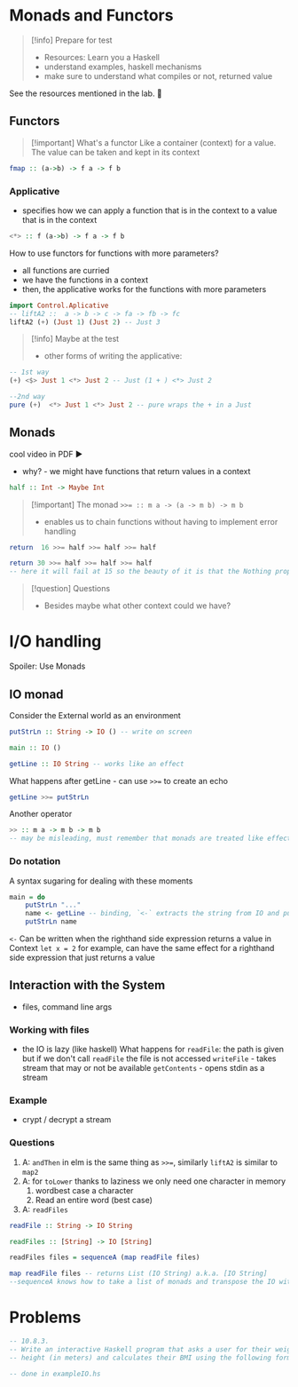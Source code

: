 # Monads and Functors

> [!info] Prepare for test
> - Resources: Learn you a Haskell
> - understand examples, haskell mechanisms
> - make sure to understand what compiles or not, returned value

See the resources mentioned in the lab. 🔎

## Functors
> [!important] What's a functor
> Like a container (context) for a value. The value can be taken and kept in its context

```haskell
fmap :: (a->b) -> f a -> f b
```

### Applicative
- specifies how we can apply a function that is in the context to a value that is in the context

```haskell
<*> :: f (a->b) -> f a -> f b
```

How to use functors for functions with more parameters?
- all functions are curried 
- we have the functions in a context
- then, the applicative works for the functions with more parameters

```haskell
import Control.Aplicative
-- liftA2 ::  a -> b -> c -> fa -> fb -> fc
liftA2 (+) (Just 1) (Just 2) -- Just 3
```

> [!info] Maybe at the test
> - other forms of writing the applicative:

```haskell
-- 1st way
(+) <$> Just 1 <*> Just 2 -- Just (1 + ) <*> Just 2

--2nd way
pure (+)  <*> Just 1 <*> Just 2 -- pure wraps the + in a Just
```

## Monads
cool video in PDF ▶

- why? - we might have functions that return values in a context

```haskell
half :: Int -> Maybe Int
```

> [!important] The monad `>>= :: m a -> (a -> m b) -> m b`
> - enables us to chain functions without having to implement error handling

```haskell
return  16 >>= half >>= half >>= half

return 30 >>= half >>= half >>= half
-- here it will fail at 15 so the beauty of it is that the Nothing propagates
```

> [!question] Questions
> - Besides maybe what other context could we have? 

# I/O handling
Spoiler: Use Monads

## IO monad
Consider the External world as an environment

```haskell
putStrLn :: String -> IO () -- write on screen

main :: IO ()

getLine :: IO String -- works like an effect
```

What happens after getLine - can use `>>=` to create an echo
```haskell
getLine >>= putStrLn
```

Another operator
```haskell
>> :: m a -> m b -> m b 
-- may be misleading, must remember that monads are treated like effects ish
```

### Do notation
A syntax sugaring for dealing with these moments

```haskell
main = do
	putStrLn "..."
	name <- getLine -- binding, `<-` extracts the string from IO and puts it in name
	putStrLn name
```

`<-` Can be written when the righthand side expression returns a value in Context
`let x = 2` for example, can have the same effect for a righthand side expression that just returns a value


## Interaction with the System
- files, command line args

### Working with files
- the IO is lazy (like haskell)
What happens for `readFile`: the path is given but if we don't call `readFile` the file is not accessed
`writeFile` - takes stream that may or not be available
`getContents` - opens stdin as a stream

### Example
- crypt / decrypt a stream

### Questions
1. A: `andThen` in elm is the same thing as `>>=`, similarly `liftA2` is similar to `map2`
2. A: for `toLower` thanks to laziness we only need one character in memory
	1. wordbest case a character
	2. Read an entire word (best case)
3. A: `readFiles`
```haskell
readFile :: String -> IO String 

readFiles :: [String] -> IO [String]

readFiles files = sequenceA (map readFile files)

map readFile files -- returns List (IO String) a.k.a. [IO String]
--sequenceA knows how to take a list of monads and transpose the IO with List
```


# Problems
```haskell
-- 10.8.3.
-- Write an interactive Haskell program that asks a user for their weight (in kilograms) and
-- height (in meters) and calculates their BMI using the following formula

-- done in exampleIO.hs
```